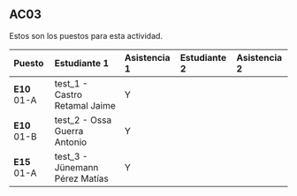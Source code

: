## AC03

Estos son los puestos para esta actividad.

|Puesto|Estudiante 1|Asistencia 1|Estudiante 2|Asistencia 2|
|:-----|:-----------|:-----------|:-----------|:-----------|
|**E10** 01-A|test_1 - Castro Retamal Jaime|Y|||
|**E10** 01-B|test_2 - Ossa Guerra Antonio|Y|||
|**E15** 01-A|test_3 - Jünemann Pérez Matías|Y|||
